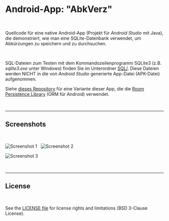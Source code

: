 # Android-App: "AbkVerz" #

<br>

Quellcode für eine native Android-App (Projekt für *Android Studio* mit Java), die demonstriert, wie man eine SQLite-Datenbank verwendet,
um Abkürzungen zu speichern und zu durchsuchen.

<br>

SQL-Dateien zum Testen mit dem Kommandozeilenprogramm SQLite3 (z.B. *sqlite3.exe* unter Windows) finden Sie im Unterordner [SQL/](SQL).
Diese Dateien werden NICHT in die von *Android Studio* generierte App-Datei (APK-Datei) aufgenommen.

Siehe [dieses Repository](https://github.com/MDecker-MobileComputing/Android_AbkVerzMitRoom) für eine Variante dieser App, die die 
[Room Persistence Library](https://developer.android.com/training/data-storage/room?hl=lt) (ORM für Android) verwendet.

<br>

----

## Screenshots ##

<br>

![Screenshot 1](screenshot_1.png) &nbsp; ![Screenshot 2](screenshot_2.png)

![Screenshot 3](screenshot_3.png)

<br>

----

## License ##

<br>

See the [LICENSE file](LICENSE.md) for license rights and limitations (BSD 3-Clause License).

<br>
